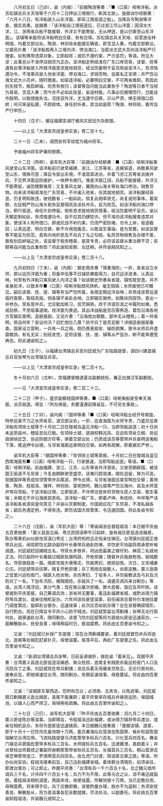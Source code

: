 <!-- { "loadSidebar": true } -->
　　八月初五日（己卯），谕〔内阁〕：『前据陶澍等奏：「■〈口英〉咭唎洋船，派苏松镇总兵关天培等于六月十二日押出江境南行，断其北驶」。旋据讷尔经额奏：「六月十八日，有洋船驶入山东洋面，即系江南驱逐之船」。当降旨令陶澍等详查，据实具奏。兹据奏：「该洋船自江境驱逐后，已过浙江尽山洋面；因深水大洋，江、浙两省兵船不能接替，外洋又不能寄椗，无从押逐，是以仍窜至山东洋面」。该镇等未能将该洋船明白交替，咎有应得。苏松镇总兵关天培、前营游击林明瑞，均着交部议处。陶澍、林则徐未能据实确查，即含混入奏，均着交部察议。又据另片奏：「该洋船若再入江境内洋、停泊海口，当密派文武大员向该洋船严行搜查。如有携带违禁对象，立即起除；或抗不遵约束，严示惩罚」等语。所见大谬；此事总以不准停泊销货为正办。该洋船定例祗准在广东口岸贸易，该督、抚等遇有此等洋船驶入所辖洋面恳求就地销货，祗当饬委明干妥员晓谕该洋人，务须恪遵功令，不准乘风驶入他省洋面、停泊海口，求销货物，自属名正言顺；并严饬沿海文武大小员弁，随时稽查。如驱逐洋船，必要明白交替，不可两省推卸。若因此别生枝节，致启衅端，则责有攸归；该督等自问能当此重咎乎？陶澍等日者不当视为易易，含混入奏；而今亦不必如此张皇，妄逞材能。凡事必应据理而行，岂能自作聪明，以致措施失当。况抚驭外洋，尤当遵守旧章，示以严肃，俾无得借口启衅；何可率逞私臆，不顾政体。身任封圻者，其当如是耶？陶澍、林则徐，着传旨严行申饬』。

　　十四日（戊子），缓征福建澎湖厅被风灾民旧欠杂款银。

　　——以上见「大清宣宗成皇帝实录」卷二百十七。

　　二十一日（乙未），调西安将军徐锟为福州将军。

　　予故福州将军萨秉阿祭葬。

　　二十二日（丙申），谕军机大巨等：『前据讷尔经额奏：■〈口英〉咭唎洋船乘风驶至山东洋面。该洋船前已驶至福建、浙江、江苏等省，迭被驱逐，尚敢乘风驶至山东，情殊可恶；降旨令驱出东境，不准容其进泊，并着飞咨江苏等省派拨弁兵，于交界洋面巡防接护，一体押令南行。惟是洋面辽阔，兵船不能接替，外洋又不能寄椗，诚恐稽察难周；又复乘风北驶，冀图向山海关等处海口停泊，销售货物。向来该洋船祗准在广东贸易，不许阑入他省，任其就地销货。该洋船屡经驱逐，仍复明知故违，驶经数省；一船如此，倘复此相率效尤，尚复成何事体。着奕颢、左廷桐严饬山海关税务监督翔凤及该处弁兵，妥为防范。如该洋船向海口停泊，即行驱逐，毋任片刻停留。倘有恳求就地销货情事，祗当饬委明干妥员，谕以天朝定制如此，务须恪遵功令，自不应其仍肆狡诈。但不准向该洋船搜查违禁对象，使该洋人有所借口。即或抗违不听约束，仍须严密防堵，勿令上岸，驱逐截回；认真巡逻，明白交替，断不许用炮轰击，以致滋生事端，是为至要。如该监督等不能妥为防范，竟有内地奸民及不肖兵丁与之勾结，私将货物销售及办理不善，致有别启衅端之处，该监督于税务稽查，是其专责，必将该监督从重治罪不贷；奕颢等自问能当此重咎耶？将此谕知奕颢、左廷桐，并传谕翔凤知之』。

　　——以上见「大清宣宗成皇帝实录」卷二百十八。

　　九月初四日（丁未），谕〔内阁〕：御史周彦奏「慎重海防」一折，各省设立水师，原以巡历洋面为重；将备卒伍等平日操防果能得力，自可远涉波涛，认真巡哨，何至有外洋船只乘风驶入内洋之事？如该御史所奏各省提、镇性耽安逸，并不亲身赴洋，以致本年■〈口英〉咭唎洋船顺风扬帆，毫无阻隔；水师废弛已可概见。嗣后该督、抚、提、镇等务当严饬所属，各按定期巡洋会哨；并责成该管巡道临时查察，取结具报。倘各镇不亲赴会哨，立即据实揭参。如敢扶同捏饰，查出一并参办。至各营弁兵，尤应勤加练习，技艺娴熟，庶于洪波巨浪之中履险如夷，悉成劲旅，不至临事退缩，视洋面为畏途。其出洋战船是否应需修造，着饬沿海各地方官据实查明，造册报部。又另片奏：「沿海炮台额数，部中无从稽核」；着一并查明，筑自何年？安设何汛？旧贮炮位几尊？防守兵丁是否足额？详细造册报部备查。国家设立营制，一兵有一兵之用。倘仍畏葸偷安、操防疏懈，致令水师兵弁虚糜粮饷，有名无实；别经发觉，定将该督、抚、提、镇等从严惩办，断不能幸邀宽典也。将此通谕知之』。

　　初九日（壬子），以福建台湾镇总兵官刘廷斌为广东陆路提督，调四川建昌镇总兵官张琴为台湾镇总兵官。

　　——以上见「大清宣宗成皇帝实录」卷二百十九。

　　冬十月初六日（戊申），赏福建督粮道富兆副都统衔，署正白旗汉军副都统。

　　——见「大清宣宗成皇帝实录」卷二百二十三。

　　二十二日（甲子），盛京副都统国祥等奏，■〈口英〉咭唎夷船驶至奉天海面，派员驱逐。得旨：『所办俱是。务要谨遵前降谕旨，不可另生事故』。

　　二十五日（丁卯），谕内阁：『国祥等奏「■〈口英〉咭唎洋船业经开导南旋，特参巡查不力之水师各官，请交部议处」一折，巡查海面为水师专责，乃盛京巡查洋船佐领徐士斌等于十月初二日在隍城岛遥见洋船一只，当即驾船追逐；初十日尚未追至益州，稽延怠玩已极。佐领徐士斌、骁骑校韩兆凤、总巡佐领金立纲、协巡骁骑徐廷芝、协巡防御方珍等，俱着交部议处；仍责成该员等管带弁兵查明该夷船下落，尾追押令出境，与邻省海面巡查明白交替。如再有疏懈，即着据实严参』。

　　谕军机大臣等：『据国祥等奏：「佐领徐士斌等禀报，十月初二日在隍城岛遥见西南海面有■〈口英〉咭唎洋船一只，行驶甚速，当即驾船追逐」等语。■〈口英〉咭唎洋船，前由福建、浙江、江苏、山东等省外洋游奕，又驶至朝鲜国，被该国王驱逐不与贸易；今复由朝鲜驶至盛京，该夷行踪诡谲，随处逗留，殊为可恶。现据国祥等责成佐领管带弁兵尾追，押令出境，与邻省海面巡查官明白交替；着琦善、陶澍、程祖洛、锺祥、林则徐、富呢扬阿、魏元烺等严饬沿海州、县及水师营弁带兵驾船，于该洋船过境，立即驱逐，不许停泊登岸将货物与民人交易，致生事端；米粮尤不许沿海居民卖给。该洋船一抵广东，即着卢坤、朱桂桢、中祥等严诘该洋船各省游奕是何意见？并谕以天朝制度，尔国祗应在广东贸易，不准私越各省；嗣后务遵定例，不得有违。即饬该国大班管束，令迅速回国。将此各谕令知之』。

　　二十六日（戊辰），谕〔军机大臣〕等：『寄谕闽浙总督程祖洛：本日据平庆由五百里驰奏：「嘉义县迤北闽、粤庄民因误牵牛只起衅，旋有闽庄匪徒造谣煽惑，陈办等乘机纠伙欲攻双溪口粤庄；台湾府知府吕志恒亲往弹压。台湾镇刘廷斌正值带兵出巡，闻信即饬北路协副将叶长春带兵驰赴防堵，并饬安平协副将周承恩听候调遣。刘廷斌赶回捕贼五名，夺获长矛铁斧，将凶恶最甚之矮仔豹、麻高二名就地正法。同日副将叶长春路过贼匪执旗鸣鼓，开枪拒捕；随督弁兵施放枪炮，毙贼数名，夺获旗鼓各一面。贼匪攻毁大墩等庄，伤毙男妇，掳掠幼孩。次日，又攻埔姜仑庄。刘廷斌带兵往拏，贼复开枪拒捕；兵丁用炮击毙数人，余匪逃散。嘉义迤南之佳里兴巡检衙门，贼匪入抢衣物，杀伤男妇、丁役多人，并伤毙教读及弓兵及汛防兵丁一名。下加冬汛防，被贼围抢，杀毙兵丁一名。请遴员调兵来台剿办」等语。台湾人情浮动，素分气类；现在聚众屡次拒捕，罪大恶极，亟应及早歼除。该督接到平庆禀报，自己筹调兵饷；浙省并无要事，着迅赴福建省城，或酌派得力镇将带兵渡台、或亲往相机妥办。六年间该处匪徒滋事，前任闽浙总督孙尔准驰往厦门调度策应，旋即赴台督办，迅速竣事；此次应否如前办理？总在该督确探情形，自行酌办。现在已降旨令平庆小心防守城池，刘廷斌暂留台湾剿捕；张琴无论行抵何处，驰驿速赴台湾，随同剿办。该督飞饬刘廷斌等将为首结伙匪徒迅速获办，一面解散胁从、抚安良善；毋得稍延时日，致滋糜费。将此由五百里谕令知之』。

　　又谕：『刘廷斌已补授广东提督；现在台湾剿捕要紧，着刘廷斌督饬弁兵将迤北、迤南等处贼犯赶紧扑灭，毋使滋蔓。俟荡平后，再赴广东提督之任。将此由五百里谕令知之』。

　　又谕：『新调台湾镇总兵张琴，日前呈递谢折，朕批谕「着来见」。现据平庆奏：台湾嘉义县迤北匪徒造谣煽惑、聚众抢掠，迤南复有贼匪杀毙巡检衙门人口及汛防兵丁之事，刘廷斌现在带兵剿捕；该总兵着无毋庸来京陛见，无论行抵何处，接奉此旨，即驰驿速往台湾，随同剿办。务期妥速竣事，毋致蔓延。将此由四百里传谕知之』。

　　又谕：『该贼匪东窜西逃，恐附和日众；必须南、北夹攻，以免逃窜。刘廷斌既已剿捕嘉义迤北贼匪，首尾不能兼顾；着平庆督率存城兵弁昼夜巡防，保固城池，以镇人心而严捍卫，毋得稍有疏懈。将此由五百里传谕知之』。

　　二十七日（己巳），谕军机大臣等：『昨平庆由五百里驰奏：闰九月二十四日，嘉义匪徒陈办等滋事。当即降旨，令程祖洛迅赴福建，或派得力镇将带兵渡台、或亲往相机妥办，务将为首匪徒迅速擒获。本日据魏元烺奏报：「接据该镇、道禀，即于十月十一日饬司先备饷银十万两，委员署海坛右营游击陈国荣、候补知县陈国瑞解交台湾应用。飞咨陆路提督马济胜管带本标兵六百名、兴化营兵四百名，檄金门镇总兵窦振彪管带本标兵三百名、水师提标兵五百名，迅渡鹿港，直趋嘉义；并派曾经出师着绩之署副将谢朝恩管带省标兵五百名、长福营兵三百名，桐山营游击保芝琳管带连江、罗源两营兵四百名，由五虎门对渡，阻该匪北窜之路」等语。所办似尚妥协。程祖洛接奉前旨，自己迅赴福建省城。着体察台湾情形，如须亲往，即渡台督办；可止即止。昨据平庆奏：「台湾有兵一千六百五十名，合之魏元烺所调兵三千名，计共四千六百五十名；兵力不为不厚。此等乌合之众，谅不难迅就翦除。着程祖洛相机调度，两路夹攻，毋使滋蔓。所解饷银十万两，当已足敷应用，毋稍糜费。将来得手后，兵丁应撤即撤，该督酌量办理，朕亦不为遥制；务须安抚善良、解散胁从，将为首滋事各犯全数就擒，尽法处治，以副委任。将此由五百里谕知程祖洛，并谕魏元烺知之』。

